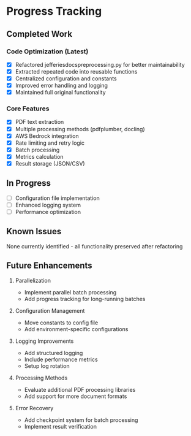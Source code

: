 # Progress Tracking

## Completed Work

### Code Optimization (Latest)
- [x] Refactored jefferiesdocspreprocessing.py for better maintainability
- [x] Extracted repeated code into reusable functions
- [x] Centralized configuration and constants
- [x] Improved error handling and logging
- [x] Maintained full original functionality

### Core Features
- [x] PDF text extraction
- [x] Multiple processing methods (pdfplumber, docling)
- [x] AWS Bedrock integration
- [x] Rate limiting and retry logic
- [x] Batch processing
- [x] Metrics calculation
- [x] Result storage (JSON/CSV)

## In Progress
- [ ] Configuration file implementation
- [ ] Enhanced logging system
- [ ] Performance optimization

## Known Issues
None currently identified - all functionality preserved after refactoring

## Future Enhancements
1. Parallelization
   - Implement parallel batch processing
   - Add progress tracking for long-running batches

2. Configuration Management
   - Move constants to config file
   - Add environment-specific configurations

3. Logging Improvements
   - Add structured logging
   - Include performance metrics
   - Setup log rotation

4. Processing Methods
   - Evaluate additional PDF processing libraries
   - Add support for more document formats

5. Error Recovery
   - Add checkpoint system for batch processing
   - Implement result verification